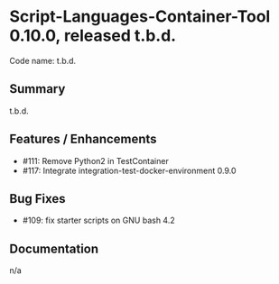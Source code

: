 # Script-Languages-Container-Tool 0.10.0, released t.b.d.

Code name: t.b.d.

## Summary 

t.b.d.

## Features / Enhancements

 - #111: Remove Python2 in TestContainer
 - #117: Integrate integration-test-docker-environment 0.9.0

## Bug Fixes

 - #109: fix starter scripts on GNU bash 4.2


## Documentation
n/a

